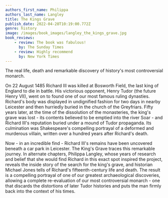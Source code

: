 ```yaml
---
authors_first_name: Philippa
authors_last_name: Langley
title: The Kings Grave
publish_date: 2022-04-28T10:19:00.772Z
genre: history
image: /images/book_images/langley_the_kings_grave.jpg
book_reviews:
    - review: The book was fabulous!
      by: The Sunday Times
    - review: Highly recommend 
      by: New York Times
---
```

The real life, death and remarkable discovery of history's most controversial monarch.

On 22 August 1485 Richard III was killed at Bosworth Field, the last king of England to die in battle. His victorious opponent, Henry Tudor (the future Henry VII), went on to found one of our most famous ruling dynasties. Richard's body was displayed in undignified fashion for two days in nearby Leicester and then hurriedly buried in the church of the Greyfriars. Fifty years later, at the time of the dissolution of the monasteries, the king's grave was lost - its contents believed to be emptied into the river Soar - and Richard III's reputation buried under a mound of Tudor propaganda. Its culmination was Shakespeare's compelling portrayal of a deformed and murderous villain, written over a hundred years after Richard's death.

Now - in an incredible find - Richard III's remains have been uncovered beneath a car park in Leicester. The King's Grave traces this remarkable journey. In alternate chapters, Philippa Langley, whose years of research and belief that she would find Richard in this exact spot inspired the project, reveals the inside story of the search for the king's grave, and historian Michael Jones tells of Richard's fifteenth-century life and death. The result is a compelling portrayal of one of our greatest archaeological discoveries, allowing a complete re-evaluation of our most controversial monarch - one that discards the distortions of later Tudor histories and puts the man firmly back into the context of his times.